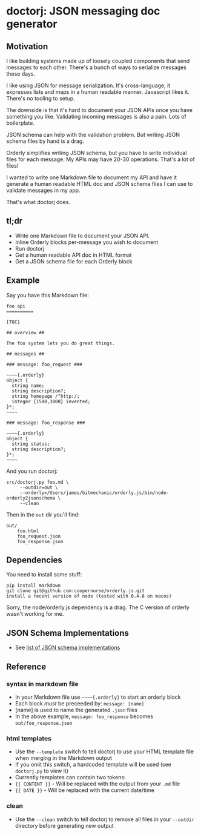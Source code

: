 # doctorj: JSON messaging doc generator #

## Motivation ##

I like building systems made up of loosely coupled components that send messages to each other.  There's a bunch of ways to serialize messages these days.

I like using JSON for message serialization.  It's cross-language, it expresses lists and maps in a human readable manner.  Javascript likes it. There's no tooling to setup.

The downside is that it's hard to document your JSON APIs once you have something you like.  Validating incoming messages is also a pain.  Lots of boilerplate.

JSON schema can help with the validation problem.  But writing JSON schema files by hand is a drag.

Orderly simplifies writing JSON schema, but you have to write individual files for each message.  My APIs may have 20-30 operations.  That's a lot of files!

I wanted to write one Markdown file to document my API and have it generate  a human readable HTML doc and JSON schema files I can use to validate messages in my app.  

That's what doctorj does.

## tl;dr ##

* Write one Markdown file to document your JSON API.  
 * Inline Orderly blocks per-message you wish to document
* Run doctorj
* Get a human readable API doc in HTML format
* Get a JSON schema file for each Orderly block

## Example ##

Say you have this Markdown file:

    foo api
    ==========

    [TOC]

    ## overview ##

    The foo system lets you do great things.

    ## messages ##

    ### message: foo_request ###

    ~~~~{.orderly}
    object {
      string name;
      string description?;
      string homepage /^http:/;
      integer {1500,3000} invented;
    }*;
    ~~~~

    ### message: foo_response ###

    ~~~~{.orderly}
    object {
      string status;
      string description?;
    }*;
    ~~~~

And you run doctorj:

    src/doctorj.py foo.md \
         --outdir=out \
         --orderly=/Users/james/bitmechanic/orderly.js/bin/node-orderly2jsonschema \
         --clean

Then in the `out` dir you'll find:

    out/
        foo.html
        foo_request.json
        foo_response.json
        
## Dependencies ##

You need to install some stuff:

    pip install markdown
    git clone git@github.com:coopernurse/orderly.js.git
    install a recent version of node (tested with 0.4.8 on macos)
    
Sorry, the node/orderly.js dependency is a drag.  The C version of orderly wasn't
working for me.

## JSON Schema Implementations ##

* See [list of JSON schema implementations](http://json-schema.org/implementations.html)

## Reference ##

### syntax in markdown file ###

* In your Markdown file use `~~~~{.orderly}` to start an orderly block
* Each block *must* be preceeded by: `message: [name]`
 * [name] is used to name the generated `.json` files
 * In the above example, `message: foo_response` becomes `out/foo_response.json`
 
### html templates ###

* Use the `--template` switch to tell doctorj to use your HTML template file when merging in the Markdown output
* If you omit this switch, a hardcoded template will be used (see `doctorj.py` to view it)
* Currently templates can contain two tokens:
 * `{{ CONTENT }}` - Will be replaced with the output from your `.md` file
 * `{{ DATE }}` - Will be replaced with the current date/time

### clean ###

* Use the `--clean` switch to tell doctorj to remove all files in your `--outdir` directory before generating new output

